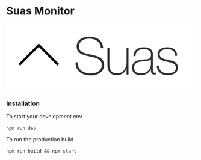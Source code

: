 # Suas Monitor

![Screenshot](/misc/logo.png?raw=true)

### Installation  

To start your development env
```
npm run dev
```

To run the production build
```
npm run build && npm start
```
